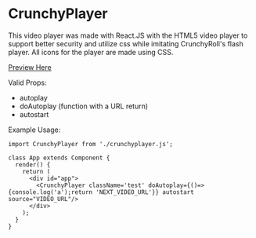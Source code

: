 # CrunchyPlayer
This video player was made with React.JS with the HTML5 video player to support better security and utilize css while imitating CrunchyRoll's flash player. All icons for the player are made using CSS.


[Preview Here](https://calebblack.github.io/CrunchyPlayer/)


Valid Props:
- autoplay
- doAutoplay (function with a URL return)
- autostart

Example Usage:
```
import CrunchyPlayer from './crunchyplayer.js';

class App extends Component {
  render() {
    return (
      <div id="app">
        <CrunchyPlayer className='test' doAutoplay={()=>{console.log('a');return 'NEXT_VIDEO_URL'}} autostart source="VIDEO_URL"/>
      </div>
    );
  }
}
```
